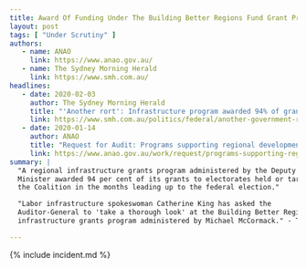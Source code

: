 ```yaml
---
title: Award Of Funding Under The Building Better Regions Fund Grant Program
layout: post
tags: [ "Under Scrutiny" ]
authors:
   - name: ANAO
     link: https://www.anao.gov.au/
   - name: The Sydney Morning Herald
     link: https://www.smh.com.au/
headlines:
   - date: 2020-02-03
     author: The Sydney Morning Herald
     title: "'Another rort': Infrastructure program awarded 94% of grants to Coalition, marginal seats"
     link: https://www.smh.com.au/politics/federal/another-government-rort-infrastructure-grants-program-awarded-94-percent-of-cash-to-coalition-marginal-seats-20200203-p53x7s.html
   - date: 2020-01-14
     author: ANAO
     title: "Request for Audit: Programs supporting regional development and jobs growth"
     link: https://www.anao.gov.au/work/request/programs-supporting-regional-development-and-jobs-growth
summary: |
  "A regional infrastructure grants program administered by the Deputy Prime
  Minister awarded 94 per cent of its grants to electorates held or targeted by
  the Coalition in the months leading up to the federal election."

  "Labor infrastructure spokeswoman Catherine King has asked the
  Auditor-General to 'take a thorough look' at the Building Better Regions Fund
  infrastructure grants program administered by Michael McCormack." - The Sydney Morning Herald

---
```

{% include incident.md %}
